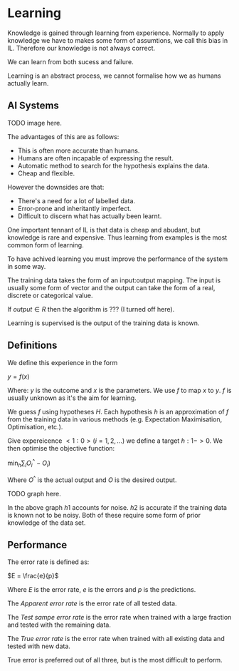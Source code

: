 Learning
========

Knowledge is gained through learning from experience. Normally to apply knowledge we have to makes some form of assumtions, we call this bias in IL. Therefore our knowledge is not always correct.

We can learn from both sucess and failure.

Learning is an abstract process, we cannot formalise how we as humans actually learn.

AI Systems
----------

TODO image here.

The advantages of this are as follows:
* This is often more accurate than humans.
* Humans are often incapable of expressing the result.
* Automatic method to search for the hypothesis explains the data.
* Cheap and flexible.

However the downsides are that:
* There's a need for a lot of labelled data.
* Error-prone and inheritantly imperfect.
* Difficult to discern what has actually been learnt.

One important tennant of IL is that data is cheap and abudant, but knowledge is rare and expensive. Thus learning from examples is the most common form of learning.

To have achived learning you must improve the performance of the system in some way.

The training data takes the form of an input:output mapping. The input is usually some form of vector and the output can take the form of a real, discrete or categorical value.

If $output \in R$ then the algorithm is ??? (I turned off here).

Learning is supervised is the output of the training data is known.

Definitions
-----------

We define this experience in the form

$y = f(x)$

Where: $y$ is the outcome and $x$ is the parameters. We use $f$ to map $x$ to $y$. $f$ is usually unknown as it's the aim for learning.

We guess $f$ using hypotheses $H$. Each hypothesis $h$ is an approximation of $f$ from the training data in various methods (e.g. Expectation Maximisation, Optimisation, etc.).

Give expereicence $<1:0>(i=1,2,...)$ we define a target $h:1 -> 0$. We then optimise the objective function:

$\min_h{\sum_i{O^\^_i - O_i)}}$

Where $O^\^$ is the actual output and $O$ is the desired output.

TODO graph here.

In the above graph $h1$ accounts for noise. $h2$ is accurate if the training data is known not to be noisy. Both of these require some form of prior knowledge of the data set.

Performance
-----------

The error rate is defined as:

$E = \frac{e}{p}$

Where $E$ is the error rate, $e$ is the errors and $p$ is the predictions.

The *Apparent error rate* is the error rate of all tested data.

The *Test sampe error rate* is the error rate when trained with a large fraction and tested with the remaining data.

The *True error rate* is the error rate when trained with all existing data and tested with new data.

True error is preferred out of all three, but is the most difficult to perform.